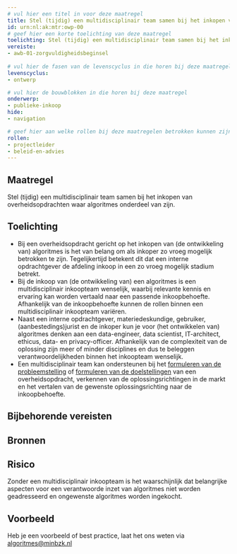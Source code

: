 ```yaml
---
# vul hier een titel in voor deze maatregel
title: Stel (tijdig) een multidisciplinair team samen bij het inkopen van overheidsopdrachten waar algoritmes onderdeel van zijn.
id: urn:nl:ak:mtr:owp-00
# geef hier een korte toelichting van deze maatregel
toelichting: Stel (tijdig) een multidisciplinair team samen bij het inkopen van overheidsopdrachten waar algoritmes onderdeel van zijn.
vereiste:
- awb-01-zorgvuldigheidsbeginsel
  
# vul hier de fasen van de levenscyclus in die horen bij deze maatregel
levenscyclus:
- ontwerp

# vul hier de bouwblokken in die horen bij deze maatregel
onderwerp: 
- publieke-inkoop
hide:
- navigation

# geef hier aan welke rollen bij deze maatregelen betrokken kunnen zijn
rollen:
- projectleider
- beleid-en-advies
---
```

<!-- Let op! onderstaande regel met 'tags' niet weghalen! Deze maakt automatisch de knopjes op basis van de metadata  -->
<!-- tags -->

## Maatregel
Stel (tijdig) een multidisciplinair team samen bij het inkopen van overheidsopdrachten waar algoritmes onderdeel van zijn.

## Toelichting 
<!-- Geef hier een toelichting van deze maatregel -->
- Bij een overheidsopdracht gericht op het inkopen van (de ontwikkeling van) algoritmes is het van belang om als inkoper zo vroeg mogelijk betrokken te zijn. Tegelijkertijd betekent dit dat een interne opdrachtgever de afdeling inkoop in een zo vroeg mogelijk stadium betrekt. 
- Bij de inkoop van (de ontwikkeling van) een algoritmes is een multidisciplinair inkoopteam wenselijk, waarbij relevante kennis en ervaring kan worden vertaald naar een passende inkoopbehoefte. Afhankelijk van de inkoopbehoefte kunnen de rollen binnen een multidisciplinair inkoopteam variëren.
- Naast een interne opdrachtgever, materiedeskundige, gebruiker, (aanbestedings)jurist en de inkoper kun je voor (het ontwikkelen van) algoritmes denken aan een data-engineer, data scientist, IT-architect, ethicus, data- en privacy-officer. Afhankelijk van de complexiteit van de oplossing zijn meer of minder disciplines en dus te beleggen verantwoordelijkheden binnen het inkoopteam wenselijk.
- Een multidisciplinair team kan ondersteunen bij het [formuleren van de probleemstelling](1-pba-01-formuleren-probleemdefinitie.md) of [formuleren van de doelstellingen](1-pba-02-formuleren-doelstelling.md) van een overheidsopdracht, verkennen van de oplossingsrichtingen in de markt en het vertalen van de gewenste oplossingsrichting naar de inkoopbehoefte.

## Bijbehorende vereisten
<!-- Hier volgt een lijst met vereisten op basis van de in de metadata ingevulde vereiste -->
<!-- Let op! onderstaande regel met 'list_vereisten_on_maatregelen_page' niet weghalen! Deze maakt automatisch een lijst van bijbehorende verseisten op basis van de metadata  -->
<!-- list_vereisten_on_maatregelen_page -->

## Bronnen 
<!-- Vul hier de relevante bronnen in voor deze maatregel -->

## Risico 
<!-- vul hier het specifieke risico in dat kan worden gemitigeerd met behulp van deze maatregel -->
Zonder een multidisciplinair inkoopteam is het waarschijnlijk dat belangrijke aspecten voor een verantwoorde inzet van algoritmes niet worden geadresseerd en ongewenste algoritmes worden ingekocht.


## Voorbeeld
<!-- Voeg hier een voorbeeld toe, door er bijvoorbeeld naar te verwijzen -->

Heb je een voorbeeld of best practice, laat het ons weten via [algoritmes@minbzk.nl](mailto:algoritmes@minbzk.nl)
